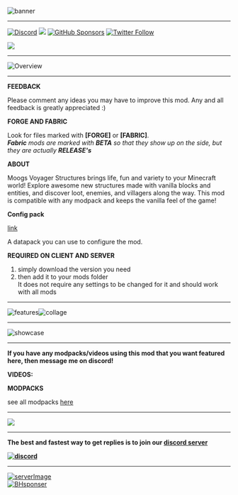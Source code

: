 ![banner](https://www.bisecthosting.com/images/CF/MVS/BH_NU_HEADER.png)

---

[![Discord](https://img.shields.io/discord/869218732650688543?color=9033af&label=DISCORD&style=for-the-badge)](https://discord.com/invite/S5nffJbuvA) [![](https://img.shields.io/badge/TOTAL-80%20STRUCTURES-9033AF?style=for-the-badge)](https://github.com/FinnSetchell/MoogsVanillaStructuresV2/wiki) [![GitHub Sponsors](https://img.shields.io/github/sponsors/finnsetchell?color=9033af&style=for-the-badge)](https://github.com/sponsors/FinnSetchell) [![Twitter Follow](https://img.shields.io/twitter/follow/MoogsMods?color=9033af&style=for-the-badge)](https://twitter.com/MoogsMods)

[![](https://img.shields.io/badge/My-projects-9033af?style=for-the-badge&logo=curseforge)](https://www.curseforge.com/members/finndog_123/projects)

---

![Overview](https://www.bisecthosting.com/images/CF/MVS/BH_NU_BANNER1.png)

---

**FEEDBACK**

Please comment any ideas you may have to improve this mod. Any and all feedback is greatly appreciated :)

**FORGE AND FABRIC**

Look for files marked with **\[FORGE\]** or **\[FABRIC\]**.   
***Fabric** mods are marked with **BETA** so that they show up on the side, but they are actually **RELEASE's***

**ABOUT**

Moogs Voyager Structures brings life, fun and variety to your Minecraft world! Explore awesome new structures made with vanilla blocks and entities, and discover loot, enemies, and villagers along the way. This mod is compatible with any modpack and keeps the vanilla feel of the game!

**Config pack**

[link](https://www.curseforge.com/minecraft/texture-packs/mvs-moogs-voyager-structure-config-pack)

A datapack you can use to configure the mod.

**REQUIRED ON CLIENT AND SERVER**

1. simply download the version you need
2. then add it to your mods folder  
   It does not require any settings to be changed for it and should work with all mods

---

![features](https://www.bisecthosting.com/images/CF/MVS/BH_NU_BANNER2.png)![collage](https://imgur.com/I9lNEvl.png)

---

![showcase](https://www.bisecthosting.com/images/CF/MVS/BH_NU_BANNER4.png)

---

**If you have any modpacks/videos using this mod that you want featured here, then message me on discord!**

**VIDEOS:**





**MODPACKS**

see all modpacks [here](https://www.modpackindex.com/modpack/finder?included_mods=37802 "here")

---

![](https://www.bisecthosting.com/images/CF/MVS/BH_NU_BANNER3.png)

---

**The best and fastest way to get replies is to join our [discord server](https://discord.gg/S5nffJbuvA)**

[**![discord](https://i.imgur.com/sfAmR3Y.png)**](https://discord.gg/S5nffJbuvA "discord invite")

---

[![serverImage](https://i.imgur.com/kMtqORw.png)](https://moogsmodded.store.playerlands.com/ "serverShop")  
[![BHsponser](https://www.bisecthosting.com/images/CF/MVS/BH_NU_PROMO.png)](https://bisecthosting.com/moogsmods)
